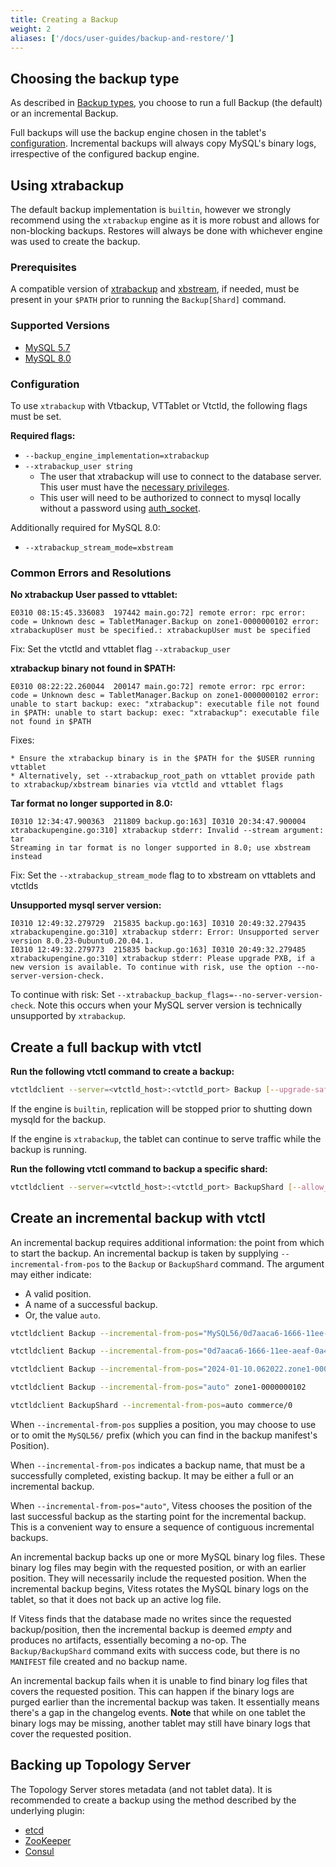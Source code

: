 ```yaml
---
title: Creating a Backup
weight: 2
aliases: ['/docs/user-guides/backup-and-restore/']
---
```


## Choosing the backup type

As described in [Backup types](../overview/#backup-types), you choose to run a full Backup (the default) or an incremental Backup.

Full backups will use the backup engine chosen in the tablet's [configuration](#configuration). Incremental backups will always copy MySQL's binary logs, irrespective of the configured backup engine.

## Using xtrabackup

The default backup implementation is `builtin`, however we strongly recommend using the `xtrabackup` engine as it is more robust and allows for non-blocking backups. Restores will always be done with whichever engine was used to create the backup.

### Prerequisites

A compatible version of [xtrabackup](https://www.percona.com/doc/percona-xtrabackup/latest/index.html) and [xbstream](https://docs.percona.com/percona-xtrabackup/8.0/xtrabackup_bin/backup.streaming.html), if needed, must be present in your `$PATH` prior to running the `Backup[Shard]` command.

### Supported Versions

* [MySQL 5.7](https://www.percona.com/doc/percona-xtrabackup/2.4/index.html#installation)
* [MySQL 8.0](https://www.percona.com/doc/percona-xtrabackup/8.0/index.html#installation)

### Configuration

To use `xtrabackup` with Vtbackup, VTTablet or Vtctld, the following flags must be set.

__Required flags:__

* `--backup_engine_implementation=xtrabackup`
* `--xtrabackup_user string` 
	* The user that xtrabackup will use to connect to the database server. This user must have the [necessary privileges](https://www.percona.com/doc/percona-xtrabackup/2.4/using_xtrabackup/privileges.html#permissions-and-privileges-needed).
    * This user will need to be authorized to connect to mysql locally without a password using [auth_socket](https://dev.mysql.com/doc/refman/5.7/en/socket-pluggable-authentication.html).

Additionally required for MySQL 8.0:

* `--xtrabackup_stream_mode=xbstream`

<!-- TODO: create backups with vtbackup
## Create backups with vtctl
-->

### Common Errors and Resolutions

__No xtrabackup User passed to vttablet:__

```
E0310 08:15:45.336083  197442 main.go:72] remote error: rpc error: code = Unknown desc = TabletManager.Backup on zone1-0000000102 error: xtrabackupUser must be specified.: xtrabackupUser must be specified
```

Fix: Set the vtctld and vttablet flag `--xtrabackup_user`

__xtrabackup binary not found in $PATH:__

```
E0310 08:22:22.260044  200147 main.go:72] remote error: rpc error: code = Unknown desc = TabletManager.Backup on zone1-0000000102 error: unable to start backup: exec: "xtrabackup": executable file not found in $PATH: unable to start backup: exec: "xtrabackup": executable file not found in $PATH
```

Fixes:

	* Ensure the xtrabackup binary is in the $PATH for the $USER running vttablet
	* Alternatively, set --xtrabackup_root_path on vttablet provide path to xtrabackup/xbstream binaries via vtctld and vttablet flags

__Tar format no longer supported in 8.0:__

```
I0310 12:34:47.900363  211809 backup.go:163] I0310 20:34:47.900004 xtrabackupengine.go:310] xtrabackup stderr: Invalid --stream argument: tar
Streaming in tar format is no longer supported in 8.0; use xbstream instead
```

Fix: Set the `--xtrabackup_stream_mode` flag to to xbstream on vttablets and vtctlds

__Unsupported mysql server version:__

```
I0310 12:49:32.279729  215835 backup.go:163] I0310 20:49:32.279435 xtrabackupengine.go:310] xtrabackup stderr: Error: Unsupported server version 8.0.23-0ubuntu0.20.04.1.
I0310 12:49:32.279773  215835 backup.go:163] I0310 20:49:32.279485 xtrabackupengine.go:310] xtrabackup stderr: Please upgrade PXB, if a new version is available. To continue with risk, use the option --no-server-version-check.
```

To continue with risk: Set `--xtrabackup_backup_flags=--no-server-version-check`. Note this occurs when your MySQL server version is technically unsupported by `xtrabackup`.

## Create a full backup with vtctl

__Run the following vtctl command to create a backup:__

```sh
vtctldclient --server=<vtctld_host>:<vtctld_port> Backup [--upgrade-safe=false] <tablet-alias>
```

If the engine is `builtin`, replication will be stopped prior to shutting down mysqld for the backup.

If the engine is `xtrabackup`, the tablet can continue to serve traffic while the backup is running.

__Run the following vtctl command to backup a specific shard:__

``` sh
vtctldclient --server=<vtctld_host>:<vtctld_port> BackupShard [--allow_primary=false] [--upgrade-safe=false] <keyspace/shard>
```

## Create an incremental backup with vtctl

An incremental backup requires additional information: the point from which to start the backup. An incremental backup is taken by supplying `--incremental-from-pos` to the `Backup` or `BackupShard` command. The argument may either indicate:

- A valid position.
- A name of a successful backup.
- Or, the value `auto`.

```sh
vtctldclient Backup --incremental-from-pos="MySQL56/0d7aaca6-1666-11ee-aeaf-0a43f95f28a3:1-53" zone1-0000000102

vtctldclient Backup --incremental-from-pos="0d7aaca6-1666-11ee-aeaf-0a43f95f28a3:1-53" zone1-0000000102

vtctldclient Backup --incremental-from-pos="2024-01-10.062022.zone1-0000000101 commerce/0" zone1-0000000102

vtctldclient Backup --incremental-from-pos="auto" zone1-0000000102

vtctldclient BackupShard --incremental-from-pos=auto commerce/0
```

When `--incremental-from-pos` supplies a position, you may choose to use or to omit the `MySQL56/` prefix (which you can find in the backup manifest's Position).

When `--incremental-from-pos` indicates a backup name, that must be a successfully completed, existing backup. It may be either a full or an incremental backup.

When `--incremental-from-pos="auto"`, Vitess chooses the position of the last successful backup as the starting point for the incremental backup. This is a convenient way to ensure a sequence of contiguous incremental backups.

An incremental backup backs up one or more MySQL binary log files. These binary log files may begin with the requested position, or with an earlier position. They will necessarily include the requested position. When the incremental backup begins, Vitess rotates the MySQL binary logs on the tablet, so that it does not back up an active log file.

If Vitess finds that the database made no writes since the requested backup/position, then the incremental backup is deemed _empty_ and produces no artifacts, essentially becoming a no-op. The `Backup/BackupShard` command exits with success code, but there is no `MANIFEST` file created and no backup name.

An incremental backup fails when it is unable to find binary log files that covers the requested position. This can happen if the binary logs are purged earlier than the incremental backup was taken. It essentially means there's a gap in the changelog events. **Note** that while on one tablet the binary logs may be missing, another tablet may still have binary logs that cover the requested position.

## Backing up Topology Server

The Topology Server stores metadata (and not tablet data). It is recommended to create a backup using the method described by the underlying plugin:

* [etcd](https://etcd.io/docs/v3.4.0/op-guide/recovery/)
* [ZooKeeper](http://zookeeper.apache.org/doc/r3.6.0/zookeeperAdmin.html#sc_dataFileManagement)
* [Consul](https://www.consul.io/docs/commands/snapshot.html)
